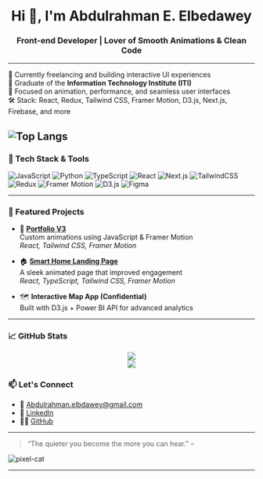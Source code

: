 <!-- README.md for Zer0-Dark (Abdulrahman E. Elbedawey) -->

<h1 align="center">Hi 👋, I'm Abdulrahman E. Elbedawey</h1>
<h3 align="center">Front-end Developer | Lover of Smooth Animations & Clean Code</h3>

---

🔭 Currently freelancing and building interactive UI experiences  
🚀 Graduate of the **Information Technology Institute (ITI)**  
🎨 Focused on animation, performance, and seamless user interfaces  
🛠️ Stack: React, Redux, Tailwind CSS, Framer Motion, D3.js, Next.js, Firebase, and more


![Top Langs](https://github-readme-stats.vercel.app/api/top-langs/?username=Zer0-Dark&layout=compact&theme=radical)
---

### 🚀 Tech Stack & Tools

![JavaScript](https://img.shields.io/badge/-JavaScript-F7DF1E?style=flat&logo=javascript&logoColor=black)
![Python](https://img.shields.io/badge/-Python-3776AB?style=flat&logo=python&logoColor=white)
![TypeScript](https://img.shields.io/badge/-TypeScript-3178C6?style=flat&logo=typescript&logoColor=white)
![React](https://img.shields.io/badge/-React-61DAFB?style=flat&logo=react&logoColor=white)
![Next.js](https://img.shields.io/badge/-Next.js-000000?style=flat&logo=next.js&logoColor=white)
![TailwindCSS](https://img.shields.io/badge/-TailwindCSS-38B2AC?style=flat&logo=tailwind-css&logoColor=white)
![Redux](https://img.shields.io/badge/-Redux-764ABC?style=flat&logo=redux&logoColor=white)
![Framer Motion](https://img.shields.io/badge/-Framer_Motion-EF007E?style=flat&logo=framer&logoColor=white)
![D3.js](https://img.shields.io/badge/-D3.js-F9A03C?style=flat&logo=d3.js&logoColor=black)
![Figma](https://img.shields.io/badge/-Figma-F24E1E?style=flat&logo=figma&logoColor=white)

---

### 🧩 Featured Projects

- 🎯 **[Portfolio V3](https://funny-pika-73cd4f.netlify.app/)**  
  Custom animations using JavaScript & Framer Motion  
  _React, Tailwind CSS, Framer Motion_

- 🏠 **[Smart Home Landing Page](https://meek-muffin-d59c6b.netlify.app/)**  
  A sleek animated page that improved engagement  
  _React, TypeScript, Tailwind CSS, Framer Motion_

- 🗺️ **Interactive Map App (Confidential)**  
  Built with D3.js + Power BI API for advanced analytics

---

### 📈 GitHub Stats

<p align="center">
  <img src="https://github-readme-stats.vercel.app/api?username=Zer0-Dark&show_icons=true&theme=tokyonight" />
  <br />
  <img src="https://github-readme-streak-stats.herokuapp.com/?user=Zer0-Dark&theme=tokyonight" />
</p>



### 📫 Let's Connect

- 📧 [Abdulrahman.elbdawey@gmail.com](mailto:Abdulrahman.elbdawey@gmail.com)  
- 💼 [LinkedIn](https://www.linkedin.com/in/abdulrahman00elbedawey/)  
- 🧑‍💻 [GitHub](https://github.com/Zer0-Dark)

---

> “The quieter you become the more you can hear.” – 


![pixel-cat](https://github.com/user-attachments/assets/29e4935b-f0ea-4a0f-9ae9-b904cad3e328)

---
